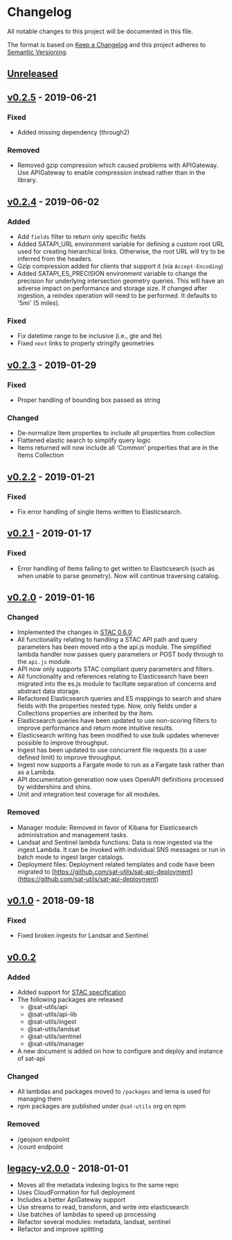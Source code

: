 # Changelog
All notable changes to this project will be documented in this file.

The format is based on [Keep a Changelog](http://keepachangelog.com/en/1.0.0/)
and this project adheres to [Semantic Versioning](http://semver.org/spec/v2.0.0.html).

## [Unreleased]

## [v0.2.5] - 2019-06-21

### Fixed
- Added missing dependency (through2)

### Removed
- Removed gzip compression which caused problems with APIGateway. Use APIGateway to enable compression instead rather than in the library.

## [v0.2.4] - 2019-06-02

### Added
- Add `fields` filter to return only specific fields
- Added SATAPI_URL environment variable for defining a custom root URL used for creating hierarchical links. Otherwise, the root URL will try to be inferred from the headers.
- Gzip compression added for clients that support it (via `Accept-Encoding`)
- Added SATAPI_ES_PRECISION environment variable to change the precision for underlying intersection geometry queries. This will have an adverse impact on performance and storage size. If changed after ingestion, a reindex operation will need to be performed. It defaults to '5mi' (5 miles).

### Fixed
- Fix datetime range to be inclusive (i.e., gte and lte)
- Fixed `next` links to properly stringify geometries


## [v0.2.3] - 2019-01-29

### Fixed
- Proper handling of bounding box passed as string

### Changed
- De-normalize Item properties to include all properties from collection
- Flattened elastic search to simplify query logic
- Items returned will now include all 'Common' properties that are in the Items Collection

## [v0.2.2] - 2019-01-21

### Fixed
- Fix error handling of single Items written to Elasticsearch.

## [v0.2.1] - 2019-01-17

### Fixed
- Error handling of Items failing to get written to Elasticsearch (such as when unable to parse geometry). Now will continue traversing catalog.


## [v0.2.0] - 2019-01-16

### Changed
- Implemented the changes in [STAC 0.6.0](https://github.com/radiantearth/stac-spec/blob/master/CHANGELOG.md)
- All functionality relating to handling a STAC API path and query parameters has been moved into a the api.js module. The simplified lambda handler now passes query parameters or POST body through to the `api.js` module.
- API now only supports STAC compliant query parameters and filters.
- All functionality and references relating to Elasticsearch have been migrated into the es.js module to faciltate separation of concerns and abstract data storage.
- Refactored Elasticsearch queries and ES mappings to search and share fields with the properties nested type. Now, only fields under a Collections properties are inherited by the Item.
- Elasticsearch queries have been updated to use non-scoring filters to improve performance and return more intuitive results.
- Elasticsearch writing has been modified to use bulk updates whenever possible to improve throughput.
- Ingest has been updated to use concurrent file requests (to a user defined limit) to improve throughput.
- Ingest now supports a Fargate mode to run as a Fargate task rather than as a Lambda.
- API documentation generation now uses OpenAPI definitions processed by widdershins and shins.
- Unit and integration test coverage for all  modules.

### Removed
- Manager module: Removed in favor of Kibana for Elasticsearch administration and management tasks.
- Landsat and Sentinel lambda functions: Data is now ingested via the ingest Lambda.  It can be invoked with individual SNS messages or run in batch mode to ingest larger catalogs.
- Deployment files: Deployment related templates and code have been migrated to [https://github.com/sat-utils/sat-api-deployment](https://github.com/sat-utils/sat-api-deployment)

## [v0.1.0] - 2018-09-18

### Fixed
- Fixed broken ingests for Landsat and Sentinel

## [v0.0.2]

### Added
- Added support for [STAC specification](https://github.com/radiantearth/stac-spec/)
- The following packages are released
  - @sat-utils/api
  - @sat-utils/api-lib
  - @sat-utils/ingest
  - @sat-utils/landsat
  - @sat-utils/sentinel
  - @sat-utils/manager
- A new document is added on how to configure and deploy and instance of sat-api

### Changed
- All lambdas and packages moved to `/packages` and lerna is used for managing them
- npm packages are published under `@sat-utils` org on npm

### Removed
- /geojson endpoint
- /count endpoint

## [legacy-v2.0.0] - 2018-01-01

- Moves all the metadata indexing logics to the same repo
- Uses CloudFormation for full deployment
- Includes a better ApiGateway support
- Use streams to read, transform, and write into elasticsearch
- Use batches of lambdas to speed up processing
- Refactor several modules: metadata, landsat, sentinel
- Refactor and improve splitting

[Unreleased]: https://github.com/sat-utils/sat-api/compare/master...develop
[v0.2.5]: https://github.com/sat-utils/sat-api/compare/v0.2.4...v0.2.5
[v0.2.4]: https://github.com/sat-utils/sat-api/compare/v0.2.3...v0.2.4
[v0.2.3]: https://github.com/sat-utils/sat-api/compare/v0.2.2...v0.2.3
[v0.2.2]: https://github.com/sat-utils/sat-api/compare/v0.2.1...v0.2.2
[v0.2.1]: https://github.com/sat-utils/sat-api/compare/v0.2.0...v0.2.1
[v0.2.0]: https://github.com/sat-utils/sat-api/compare/v0.1.0...v0.2.0
[v0.1.0]: https://github.com/sat-utils/sat-api/compare/v0.0.2...v0.1.0
[v0.0.2]: https://github.com/sat-utils/sat-api/compare/legacy-v2.0.0...v0.0.2
[legacy-v2.0.0]: https://github.com/sat-utils/sat-api/tree/legacy
